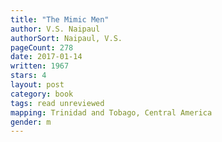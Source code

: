 ```yaml
---
title: "The Mimic Men"
author: V.S. Naipaul
authorSort: Naipaul, V.S.
pageCount: 278
date: 2017-01-14
written: 1967
stars: 4
layout: post
category: book
tags: read unreviewed
mapping: Trinidad and Tobago, Central America
gender: m
---
```

